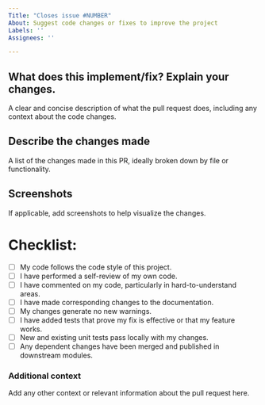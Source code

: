 ```yaml
---
Title: "Closes issue #NUMBER"
About: Suggest code changes or fixes to improve the project
Labels: ''
Assignees: ''

---
```


## **What does this implement/fix? Explain your changes.**
A clear and concise description of what the pull request does, including any context about the code changes.

## **Describe the changes made**
A  list of the changes made in this PR, ideally broken down by file or functionality.

## **Screenshots**
If applicable, add screenshots to help visualize the changes.

# **Checklist:**
- [ ] My code follows the code style of this project.
- [ ] I have performed a self-review of my own code.
- [ ] I have commented on my code, particularly in hard-to-understand areas.
- [ ] I have made corresponding changes to the documentation.
- [ ] My changes generate no new warnings.
- [ ] I have added tests that prove my fix is effective or that my feature works.
- [ ] New and existing unit tests pass locally with my changes.
- [ ] Any dependent changes have been merged and published in downstream modules.

### **Additional context**
Add any other context or relevant information about the pull request here.
